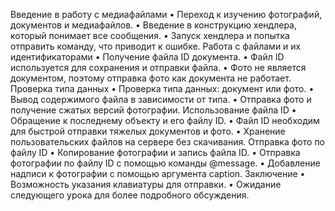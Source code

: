 Введение в работу с медиафайлами
• Переход к изучению фотографий, документов и медиафайлов.
• Введение в конструкцию хендлера, который понимает все сообщения.
• Запуск хендлера и попытка отправить команду, что приводит к ошибке.
Работа с файлами и их идентификаторами
• Получение файла ID документа.
• Файл ID используется для сохранения и отправки файла.
• Фото не является документом, поэтому отправка фото как документа не работает.
Проверка типа данных
• Проверка типа данных: документ или фото.
• Вывод содержимого файла в зависимости от типа.
• Отправка фото и получение сжатых версий фотографии.
Использование файла ID
• Обращение к последнему объекту и его файлу ID.
• Файл ID необходим для быстрой отправки тяжелых документов и фото.
• Хранение пользовательских файлов на сервере без скачивания.
Отправка фото по файлу ID
• Копирование фотографии и запись файла ID.
• Отправка фотографии по файлу ID с помощью команды @message.
• Добавление надписи к фотографии с помощью аргумента caption.
Заключение
• Возможность указания клавиатуры для отправки.
• Ожидание следующего урока для более подробного обсуждения.